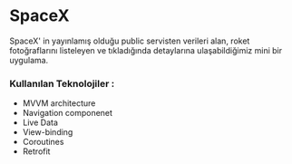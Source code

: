 # SpaceX
 SpaceX' in yayınlamış olduğu public servisten verileri alan, roket fotoğraflarını listeleyen ve tıkladığında detaylarına ulaşabildiğimiz mini bir  uygulama.
### Kullanılan Teknolojiler :
* MVVM architecture
* Navigation componenet
* Live Data
* View-binding
* Coroutines
* Retrofit
